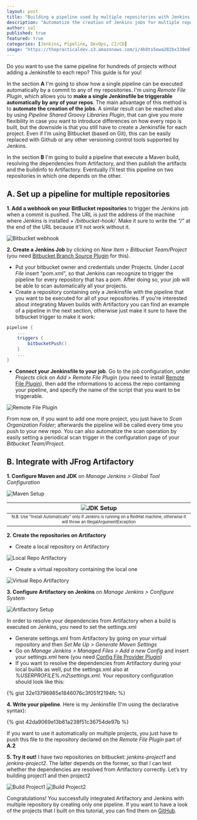```yaml
---
layout: post
title: "Building a pipeline used by multiple repositories with Jenkins and Artifactory"
description: "Automatize the creation of Jenkins jobs for multiple repositories by using a single Jenkinsfile"
author: sal
published: true
featured: true
categories: [Jenkins, Pipeline, DevOps, CI/CD]
image: "https://thepracticaldev.s3.amazonaws.com/i/4b8ts5owa282bx330e8l.jpg"
---
```


Do you want to use the same pipeline for hundreds of projects without adding a Jenkinsfile to each repo? This guide is for you!

In the section **A** I'm going to show how a single pipeline can be executed automatically by a commit to any of my repositories. I'm using *Remote File Plugin*, which allows you to **make a single Jenkinsfile be triggerable automatically by any of your repos**. The main advantage of this method is to **automate the creation of the jobs**. A similar result can be reached also by using *Pipeline Shared Groovy Libraries Plugin*, that can give you more flexibility in case you want to introduce differences on how every repo is built, but the downside is that you still have to create a Jenkinsfile for each project. 
Even if I’m using Bitbucket (based on Git), this can be easily replaced with Github or any other versioning control tools supported by Jenkins.

In the section **B** I'm going to build a pipeline that execute a Maven build, resolving the dependencies from Artifactory, and then publish the artifacts and the buildinfo to Artifactory.
Eventually I'll test this pipeline on two repositories in which one depends on the other.


## **A. Set up a pipeline for multiple repositories**

**1. Add a webhook on your BitBucket repositories** to trigger the Jenkins job when a commit is pushed. The URL is just the address of the machine where Jenkins is installed + */bitbucket-hook/*. Make it sure to write the *“/”* at the end of the URL because it’ll not work without it.

![Bitbucket webhook](https://thepracticaldev.s3.amazonaws.com/i/05lggu43zapvyk8dvbol.png)

**2. Create a Jenkins Job** by clicking on *New Item > Bitbucket Team/Project* (you need [Bitbucket Branch Source Plugin](https://wiki.jenkins.io/display/JENKINS/Bitbucket+Branch+Source+Plugin) for this).
- Put your bitbucket owner and credentials under Projects. Under *Local File* insert "pom.xml", so that Jenkins can recognize to trigger the pipeline for every repository that has a pom.  After doing so, your job will be able to scan automatically all your projects.
- Create a repository containing only a Jenkinsfile with the pipeline that you want to be executed for all of your repositories. If you're interested about integrating Maven builds with Artifactory you can find an example of a pipeline in the next section, otherwise just make it sure to have the bitbucket trigger to make it work:

```groovy
pipeline {
    ...
    triggers {
        bitbucketPush()
    }
    ...
}
```

- **Connect your Jenkinsfile to your job**. Go to the job configuration, under *Projects* click on *Add > Remote File Plugin* (you need to install [Remote File Plugin](https://plugins.jenkins.io/remote-file)), then add the informations to access the repo containing your pipeline, and specify the name of the script that you want to be triggerable.

![Remote File Plugin](https://thepracticaldev.s3.amazonaws.com/i/2a4gz9jpkv5fappebvmu.png)

From now on, if you want to add one more project, you just have to *Scan Organization Folder*; afterwards the pipeline will be called every time you push to your new repo. You can also automatize the scan operation by easily setting a periodical scan trigger in the configuration page of your *Bitbucket Team/Project*.


## **B. Integrate with JFrog Artifactory**

**1. Configure Maven and JDK** on *Manage Jenkins > Global Tool Configuration*

![Maven Setup](https://thepracticaldev.s3.amazonaws.com/i/ytfj0tcxpsdokqeju63v.png)

| ![JDK Setup](https://thepracticaldev.s3.amazonaws.com/i/2j1mwu7uff2ekhgxuhqu.png) | 
|:--:| 
| <sub><sup> N.B. Use “Install Automatically” only if Jenkins is running on a RedHat machine, otherwise it will throw an IllegalArgumentException</sup></sub> |

**2. Create the repositories on Artifactory**
- Create a local repository on Artifactory

![Local Repo Artifactory](https://thepracticaldev.s3.amazonaws.com/i/sw919qzfp98lye4ws18d.png)
- Create a virtual repository containing the local one

![Virtual Repo Artifactory](https://thepracticaldev.s3.amazonaws.com/i/1nzzisxqbc4zr6522jw6.png)

**3. Configure Artifactory on Jenkins** on *Manage Jenkins > Configure System*

![Artifactory Setup](https://thepracticaldev.s3.amazonaws.com/i/sgqv7b74l6bervvseldp.png)

In order to resolve your dependencies from Artifactory when a build is executed on Jenkins, you need to set the settings.xml
- Generate settings.xml from Artifactory by going on your virtual repository and then *Set Me Up > Generate Maven Settings*
- Go on *Manage Jenkins > Managed Files > Add a new Config* and insert your settings.xml here (you need [Config File Provider Plugin](https://wiki.jenkins-ci.org/display/JENKINS/Config+File+Provider+Plugin))
- If you want to resolve the dependencies from Artifactory during your local builds as well, put the settings.xml also at *%USERPROFILE%\.m2\settings.xml*. Your repository configuration should look like this:

{% gist 32e13796985e1846076c3f051f2194fc %}

**4. Write your pipeline**. Here is my Jenkinsfile (I'm using the declarative syntax):

{% gist 42da9069e13b61a238f51c36754de97b %}

If you want to use it automatically on multiple projects, you just have to push this file to the repository declared on the *Remote File Plugin* part of **A.2**

**5. Try it out!** I have two repositories on bitbucket: *jenkins-project1* and *jenkins-project2*. The latter depends on the former, so that I can test whether the dependencies are resolved from Artifactory correctly. Let’s try building project1 and then project2

![Build Project1](https://thepracticaldev.s3.amazonaws.com/i/u2j48s8m6yprbhax2hr9.PNG)
![Build Project2](https://thepracticaldev.s3.amazonaws.com/i/yzxggbldjoi17k7k2e51.PNG)


Congratulations! You successfully integrated Artifactory and Jenkins with multiple repository by creating only one pipeline. If you want to have a look of the projects that I built on this tutorial, you can find them on [GitHub](https://github.com/robertobatts/jenkins-artifactory-tutorial/).